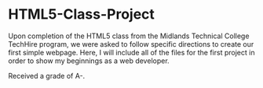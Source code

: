 # HTML5-Class-Project

Upon completion of the HTML5 class from the Midlands Technical College TechHire program, we were asked to follow specific directions to create our first simple webpage.
Here, I will include all of the files for the first project in order to show my beginnings as a web developer.

Received a grade of A-.

